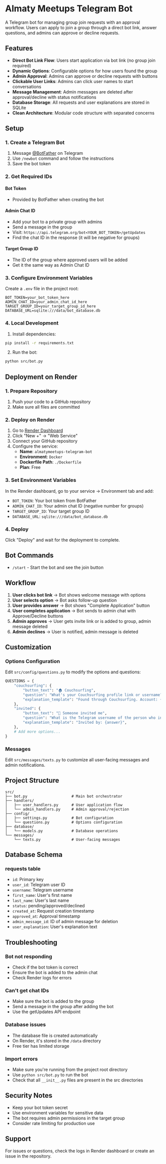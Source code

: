 # Almaty Meetups Telegram Bot

A Telegram bot for managing group join requests with an approval workflow. Users can apply to join a group through a direct bot link, answer questions, and admins can approve or decline requests.

## Features

- **Direct Bot Link Flow**: Users start application via bot link (no group join required)
- **Dynamic Options**: Configurable options for how users found the group
- **Admin Approval**: Admins can approve or decline requests with buttons
- **Clickable User Links**: Admins can click user names to start conversations
- **Message Management**: Admin messages are deleted after approval/decline with status notifications
- **Database Storage**: All requests and user explanations are stored in SQLite
- **Clean Architecture**: Modular code structure with separated concerns

## Setup

### 1. Create a Telegram Bot

1. Message [@BotFather](https://t.me/botfather) on Telegram
2. Use `/newbot` command and follow the instructions
3. Save the bot token

### 2. Get Required IDs

#### Bot Token

- Provided by BotFather when creating the bot

#### Admin Chat ID

- Add your bot to a private group with admins
- Send a message in the group
- Visit: `https://api.telegram.org/bot<YOUR_BOT_TOKEN>/getUpdates`
- Find the chat ID in the response (it will be negative for groups)

#### Target Group ID

- The ID of the group where approved users will be added
- Get it the same way as Admin Chat ID

### 3. Configure Environment Variables

Create a `.env` file in the project root:

```env
BOT_TOKEN=your_bot_token_here
ADMIN_CHAT_ID=your_admin_chat_id_here
TARGET_GROUP_ID=your_target_group_id_here
DATABASE_URL=sqlite:///data/bot_database.db
```

### 4. Local Development

1. Install dependencies:

```bash
pip install -r requirements.txt
```

2. Run the bot:

```bash
python src/bot.py
```

## Deployment on Render

### 1. Prepare Repository

1. Push your code to a GitHub repository
2. Make sure all files are committed

### 2. Deploy on Render

1. Go to [Render Dashboard](https://dashboard.render.com)
2. Click "New +" → "Web Service"
3. Connect your GitHub repository
4. Configure the service:
   - **Name**: `almatymeetups-telegram-bot`
   - **Environment**: `Docker`
   - **Dockerfile Path**: `./Dockerfile`
   - **Plan**: Free

### 3. Set Environment Variables

In the Render dashboard, go to your service → Environment tab and add:

- `BOT_TOKEN`: Your bot token from BotFather
- `ADMIN_CHAT_ID`: Your admin chat ID (negative number for groups)
- `TARGET_GROUP_ID`: Your target group ID
- `DATABASE_URL`: `sqlite:///data/bot_database.db`

### 4. Deploy

Click "Deploy" and wait for the deployment to complete.

## Bot Commands

- `/start` - Start the bot and see the join button

## Workflow

1. **User clicks bot link** → Bot shows welcome message with options
2. **User selects option** → Bot asks follow-up question
3. **User provides answer** → Bot shows "Complete Application" button
4. **User completes application** → Bot sends to admin chat with Approve/Decline buttons
5. **Admin approves** → User gets invite link or is added to group, admin message deleted
6. **Admin declines** → User is notified, admin message is deleted

## Customization

### Options Configuration

Edit `src/config/questions.py` to modify the options and questions:

```python
QUESTIONS = {
    "couchsurfing": {
        "button_text": "🏠 Couchsurfing",
        "question": "What's your Couchsurfing profile link or username?",
        "explanation_template": "Found through Couchsurfing. Account: {answer}",
    },
    "invited": {
        "button_text": "👥 Someone invited me",
        "question": "What is the Telegram username of the person who invited you?",
        "explanation_template": "Invited by: {answer}",
    },
    # Add more options...
}
```

### Messages

Edit `src/messages/texts.py` to customize all user-facing messages and admin notifications.

## Project Structure

```
src/
├── bot.py                    # Main bot orchestrator
├── handlers/
│   ├── user_handlers.py      # User application flow
│   └── admin_handlers.py     # Admin approval/rejection
├── config/
│   ├── settings.py           # Bot configuration
│   └── questions.py          # Options configuration
├── database/
│   └── models.py             # Database operations
└── messages/
    └── texts.py              # User-facing messages
```

## Database Schema

### requests table

- `id`: Primary key
- `user_id`: Telegram user ID
- `username`: Telegram username
- `first_name`: User's first name
- `last_name`: User's last name
- `status`: pending/approved/declined
- `created_at`: Request creation timestamp
- `approved_at`: Approval timestamp
- `admin_message_id`: ID of admin message for deletion
- `user_explanation`: User's explanation text

## Troubleshooting

### Bot not responding

- Check if the bot token is correct
- Ensure the bot is added to the admin chat
- Check Render logs for errors

### Can't get chat IDs

- Make sure the bot is added to the group
- Send a message in the group after adding the bot
- Use the getUpdates API endpoint

### Database issues

- The database file is created automatically
- On Render, it's stored in the `/data` directory
- Free tier has limited storage

### Import errors

- Make sure you're running from the project root directory
- Use `python src/bot.py` to run the bot
- Check that all `__init__.py` files are present in the src directories

## Security Notes

- Keep your bot token secret
- Use environment variables for sensitive data
- The bot requires admin permissions in the target group
- Consider rate limiting for production use

## Support

For issues or questions, check the logs in Render dashboard or create an issue in the repository.
